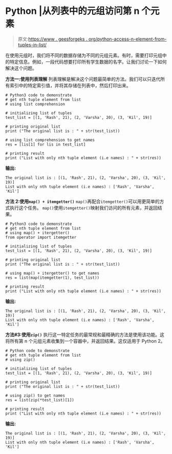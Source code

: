 # Python |从列表中的元组访问第 n 个元素

> 原文:[https://www . geesforgeks . org/python-access-n-element-from-tuples-in-list/](https://www.geeksforgeeks.org/python-accessing-nth-element-from-tuples-in-list/)

在使用元组时，我们将不同的数据存储为不同的元组元素。有时，需要打印元组中的特定信息。例如，一段代码想要打印所有学生数据的名字。让我们讨论一下如何解决这个问题。

**方法一:使用列表理解**
列表理解是解决这个问题最简单的方法。我们可以只迭代所有索引中的特定索引值，并将其存储在列表中，然后打印出来。

```
# Python3 code to demonstrate 
# get nth tuple element from list
# using list comprehension 

# initializing list of tuples
test_list = [(1, 'Rash', 21), (2, 'Varsha', 20), (3, 'Kil', 19)]

# printing original list 
print ("The original list is : " + str(test_list))

# using list comprehension to get names
res = [lis[1] for lis in test_list]

# printing result
print ("List with only nth tuple element (i.e names) : " + str(res))
```

**输出:**

```
The original list is : [(1, 'Rash', 21), (2, 'Varsha', 20), (3, 'Kil', 19)]
List with only nth tuple element (i.e names) : ['Rash', 'Varsha', 'Kil']

```

**方法 2:使用`map() + itemgetter()`**
`map()`再配合`itemgetter()`可以用更简单的方式执行这个任务。 `map()`使用`itemgetter()`映射我们访问的所有元素，并返回结果。

```
# Python3 code to demonstrate 
# get nth tuple element from list
# using map() + itergetter()
from operator import itemgetter

# initializing list of tuples
test_list = [(1, 'Rash', 21), (2, 'Varsha', 20), (3, 'Kil', 19)]

# printing original list 
print ("The original list is : " + str(test_list))

# using map() + itergetter() to get names
res = list(map(itemgetter(1), test_list))

# printing result
print ("List with only nth tuple element (i.e names) : " + str(res))
```

**输出:**

```
The original list is : [(1, 'Rash', 21), (2, 'Varsha', 20), (3, 'Kil', 19)]
List with only nth tuple element (i.e names) : ['Rash', 'Varsha', 'Kil']

```

**方法#3:使用`zip()`**
执行这一特定任务的最常规和最精确的方法是使用该功能。这将所有第 n 个元组元素收集到一个容器中，并返回结果。这仅适用于 Python 2。

```
# Python code to demonstrate 
# get nth tuple element from list
# using zip()

# initializing list of tuples
test_list = [(1, 'Rash', 21), (2, 'Varsha', 20), (3, 'Kil', 19)]

# printing original list 
print ("The original list is : " + str(test_list))

# using zip() to get names
res = list(zip(*test_list)[1])

# printing result
print ("List with only nth tuple element (i.e names) : " + str(res))
```

**输出:**

```
The original list is : [(1, 'Rash', 21), (2, 'Varsha', 20), (3, 'Kil', 19)]
List with only nth tuple element (i.e names) : ['Rash', 'Varsha', 'Kil']

```